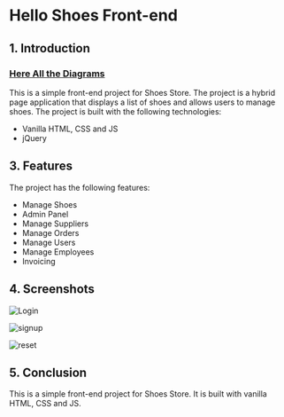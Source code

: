# Hello Shoes Front-end
## 1. Introduction
### [Here All the Diagrams](https://drive.google.com/drive/folders/1J_u5uwWprFtQpj87B2Lx4k_2E5xKYe5u?usp=drive_link)
This is a simple front-end project for Shoes Store. The project is a hybrid page application that displays a list of shoes and allows users to manage shoes. The project is built with the following technologies:
- Vanilla HTML, CSS and JS
- jQuery

## 3. Features
The project has the following features:
- Manage Shoes
- Admin Panel
- Manage Suppliers
- Manage Orders
- Manage Users
- Manage Employees
- Invoicing

## 4. Screenshots

![Login](https://github.com/HewageNKM/Hello-Shoes-Application/assets/107237482/7af4186e-2bbd-422a-9e7a-e8e62ee77d0d)

![signup](https://github.com/HewageNKM/Hello-Shoes-Application/assets/107237482/60e4a2cd-755c-4c07-a3cf-e961d42f2937)

![reset](https://github.com/HewageNKM/Hello-Shoes-Application/assets/107237482/1237ff16-cb07-4eb6-a4d8-c097fc8f343f)


## 5. Conclusion
This is a simple front-end project for Shoes Store. It is built with vanilla HTML, CSS and JS.

